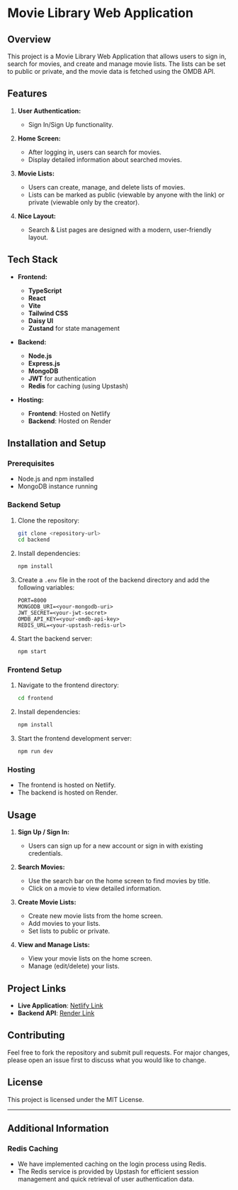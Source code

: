 # Movie Library Web Application

## Overview

This project is a Movie Library Web Application that allows users to sign in, search for movies, and create and manage movie lists. The lists can be set to public or private, and the movie data is fetched using the OMDB API.

## Features

1. **User Authentication:**
   - Sign In/Sign Up functionality.

2. **Home Screen:**
   - After logging in, users can search for movies.
   - Display detailed information about searched movies.

3. **Movie Lists:**
   - Users can create, manage, and delete lists of movies.
   - Lists can be marked as public (viewable by anyone with the link) or private (viewable only by the creator).

4. **Nice Layout:**
   - Search & List pages are designed with a modern, user-friendly layout.

## Tech Stack

- **Frontend:**
  - **TypeScript**
  - **React**
  - **Vite**
  - **Tailwind CSS**
  - **Daisy UI**
  - **Zustand** for state management

- **Backend:**
  - **Node.js**
  - **Express.js**
  - **MongoDB**
  - **JWT** for authentication
  - **Redis** for caching (using Upstash)

- **Hosting:**
  - **Frontend**: Hosted on Netlify
  - **Backend**: Hosted on Render

## Installation and Setup

### Prerequisites

- Node.js and npm installed
- MongoDB instance running

### Backend Setup

1. Clone the repository:
   ```sh
   git clone <repository-url>
   cd backend
   ```

2. Install dependencies:
   ```sh
   npm install
   ```

3. Create a `.env` file in the root of the backend directory and add the following variables:
   ```env
   PORT=8000
   MONGODB_URI=<your-mongodb-uri>
   JWT_SECRET=<your-jwt-secret>
   OMDB_API_KEY=<your-omdb-api-key>
   REDIS_URL=<your-upstash-redis-url>
   ```

4. Start the backend server:
   ```sh
   npm start
   ```

### Frontend Setup

1. Navigate to the frontend directory:
   ```sh
   cd frontend
   ```

2. Install dependencies:
   ```sh
   npm install
   ```

3. Start the frontend development server:
   ```sh
   npm run dev
   ```

### Hosting

- The frontend is hosted on Netlify.
- The backend is hosted on Render.

## Usage

1. **Sign Up / Sign In:**
   - Users can sign up for a new account or sign in with existing credentials.

2. **Search Movies:**
   - Use the search bar on the home screen to find movies by title.
   - Click on a movie to view detailed information.

3. **Create Movie Lists:**
   - Create new movie lists from the home screen.
   - Add movies to your lists.
   - Set lists to public or private.

4. **View and Manage Lists:**
   - View your movie lists on the home screen.
   - Manage (edit/delete) your lists.

## Project Links

- **Live Application**: [Netlify Link](https://shalabh-agarwal8630.netlify.app/)
- **Backend API**: [Render Link](https://movielibrary-hut1.onrender.com/)

## Contributing

Feel free to fork the repository and submit pull requests. For major changes, please open an issue first to discuss what you would like to change.

## License

This project is licensed under the MIT License.

---

## Additional Information

### Redis Caching

- We have implemented caching on the login process using Redis.
- The Redis service is provided by Upstash for efficient session management and quick retrieval of user authentication data.
